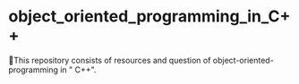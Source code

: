# object_oriented_programming_in_C++
🚀This repository consists of resources and question of object-oriented-programming in " C++".
